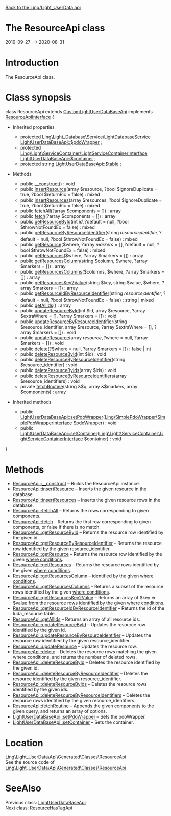 [Back to the Ling/Light_UserData api](https://github.com/lingtalfi/Light_UserData/blob/master/doc/api/Ling/Light_UserData.md)



The ResourceApi class
================
2019-09-27 --> 2020-08-31






Introduction
============

The ResourceApi class.



Class synopsis
==============


class <span class="pl-k">ResourceApi</span> extends [CustomLightUserDataBaseApi](https://github.com/lingtalfi/Light_UserData/blob/master/doc/api/Ling/Light_UserData/Api/Custom/Classes/CustomLightUserDataBaseApi.md) implements [ResourceApiInterface](https://github.com/lingtalfi/Light_UserData/blob/master/doc/api/Ling/Light_UserData/Api/Generated/Interfaces/ResourceApiInterface.md) {

- Inherited properties
    - protected [Ling\Light_Database\Service\LightDatabaseService](https://github.com/lingtalfi/Light_Database/blob/master/doc/api/Ling/Light_Database/Service/LightDatabaseService.md) [LightUserDataBaseApi::$pdoWrapper](#property-pdoWrapper) ;
    - protected [Ling\Light\ServiceContainer\LightServiceContainerInterface](https://github.com/lingtalfi/Light/blob/master/doc/api/Ling/Light/ServiceContainer/LightServiceContainerInterface.md) [LightUserDataBaseApi::$container](#property-container) ;
    - protected string [LightUserDataBaseApi::$table](#property-table) ;

- Methods
    - public [__construct](https://github.com/lingtalfi/Light_UserData/blob/master/doc/api/Ling/Light_UserData/Api/Generated/Classes/ResourceApi/__construct.md)() : void
    - public [insertResource](https://github.com/lingtalfi/Light_UserData/blob/master/doc/api/Ling/Light_UserData/Api/Generated/Classes/ResourceApi/insertResource.md)(array $resource, ?bool $ignoreDuplicate = true, ?bool $returnRic = false) : mixed
    - public [insertResources](https://github.com/lingtalfi/Light_UserData/blob/master/doc/api/Ling/Light_UserData/Api/Generated/Classes/ResourceApi/insertResources.md)(array $resources, ?bool $ignoreDuplicate = true, ?bool $returnRic = false) : mixed
    - public [fetchAll](https://github.com/lingtalfi/Light_UserData/blob/master/doc/api/Ling/Light_UserData/Api/Generated/Classes/ResourceApi/fetchAll.md)(?array $components = []) : array
    - public [fetch](https://github.com/lingtalfi/Light_UserData/blob/master/doc/api/Ling/Light_UserData/Api/Generated/Classes/ResourceApi/fetch.md)(?array $components = []) : array
    - public [getResourceById](https://github.com/lingtalfi/Light_UserData/blob/master/doc/api/Ling/Light_UserData/Api/Generated/Classes/ResourceApi/getResourceById.md)(int $id, ?$default = null, ?bool $throwNotFoundEx = false) : mixed
    - public [getResourceByResourceIdentifier](https://github.com/lingtalfi/Light_UserData/blob/master/doc/api/Ling/Light_UserData/Api/Generated/Classes/ResourceApi/getResourceByResourceIdentifier.md)(string $resource_identifier, ?$default = null, ?bool $throwNotFoundEx = false) : mixed
    - public [getResource](https://github.com/lingtalfi/Light_UserData/blob/master/doc/api/Ling/Light_UserData/Api/Generated/Classes/ResourceApi/getResource.md)($where, ?array $markers = [], ?$default = null, ?bool $throwNotFoundEx = false) : mixed
    - public [getResources](https://github.com/lingtalfi/Light_UserData/blob/master/doc/api/Ling/Light_UserData/Api/Generated/Classes/ResourceApi/getResources.md)($where, ?array $markers = []) : array
    - public [getResourcesColumn](https://github.com/lingtalfi/Light_UserData/blob/master/doc/api/Ling/Light_UserData/Api/Generated/Classes/ResourceApi/getResourcesColumn.md)(string $column, $where, ?array $markers = []) : array
    - public [getResourcesColumns](https://github.com/lingtalfi/Light_UserData/blob/master/doc/api/Ling/Light_UserData/Api/Generated/Classes/ResourceApi/getResourcesColumns.md)($columns, $where, ?array $markers = []) : array
    - public [getResourcesKey2Value](https://github.com/lingtalfi/Light_UserData/blob/master/doc/api/Ling/Light_UserData/Api/Generated/Classes/ResourceApi/getResourcesKey2Value.md)(string $key, string $value, $where, ?array $markers = []) : array
    - public [getResourceIdByResourceIdentifier](https://github.com/lingtalfi/Light_UserData/blob/master/doc/api/Ling/Light_UserData/Api/Generated/Classes/ResourceApi/getResourceIdByResourceIdentifier.md)(string $resource_identifier, ?$default = null, ?bool $throwNotFoundEx = false) : string | mixed
    - public [getAllIds](https://github.com/lingtalfi/Light_UserData/blob/master/doc/api/Ling/Light_UserData/Api/Generated/Classes/ResourceApi/getAllIds.md)() : array
    - public [updateResourceById](https://github.com/lingtalfi/Light_UserData/blob/master/doc/api/Ling/Light_UserData/Api/Generated/Classes/ResourceApi/updateResourceById.md)(int $id, array $resource, ?array $extraWhere = [], ?array $markers = []) : void
    - public [updateResourceByResourceIdentifier](https://github.com/lingtalfi/Light_UserData/blob/master/doc/api/Ling/Light_UserData/Api/Generated/Classes/ResourceApi/updateResourceByResourceIdentifier.md)(string $resource_identifier, array $resource, ?array $extraWhere = [], ?array $markers = []) : void
    - public [updateResource](https://github.com/lingtalfi/Light_UserData/blob/master/doc/api/Ling/Light_UserData/Api/Generated/Classes/ResourceApi/updateResource.md)(array $resource, ?$where = null, ?array $markers = []) : void
    - public [delete](https://github.com/lingtalfi/Light_UserData/blob/master/doc/api/Ling/Light_UserData/Api/Generated/Classes/ResourceApi/delete.md)(?$where = null, ?array $markers = []) : false | int
    - public [deleteResourceById](https://github.com/lingtalfi/Light_UserData/blob/master/doc/api/Ling/Light_UserData/Api/Generated/Classes/ResourceApi/deleteResourceById.md)(int $id) : void
    - public [deleteResourceByResourceIdentifier](https://github.com/lingtalfi/Light_UserData/blob/master/doc/api/Ling/Light_UserData/Api/Generated/Classes/ResourceApi/deleteResourceByResourceIdentifier.md)(string $resource_identifier) : void
    - public [deleteResourceByIds](https://github.com/lingtalfi/Light_UserData/blob/master/doc/api/Ling/Light_UserData/Api/Generated/Classes/ResourceApi/deleteResourceByIds.md)(array $ids) : void
    - public [deleteResourceByResourceIdentifiers](https://github.com/lingtalfi/Light_UserData/blob/master/doc/api/Ling/Light_UserData/Api/Generated/Classes/ResourceApi/deleteResourceByResourceIdentifiers.md)(array $resource_identifiers) : void
    - private [fetchRoutine](https://github.com/lingtalfi/Light_UserData/blob/master/doc/api/Ling/Light_UserData/Api/Generated/Classes/ResourceApi/fetchRoutine.md)(string &$q, array &$markers, array $components) : array

- Inherited methods
    - public [LightUserDataBaseApi::setPdoWrapper](https://github.com/lingtalfi/Light_UserData/blob/master/doc/api/Ling/Light_UserData/Api/Generated/Classes/LightUserDataBaseApi/setPdoWrapper.md)([Ling\SimplePdoWrapper\SimplePdoWrapperInterface](https://github.com/lingtalfi/SimplePdoWrapper/blob/master/doc/api/Ling/SimplePdoWrapper/SimplePdoWrapperInterface.md) $pdoWrapper) : void
    - public [LightUserDataBaseApi::setContainer](https://github.com/lingtalfi/Light_UserData/blob/master/doc/api/Ling/Light_UserData/Api/Generated/Classes/LightUserDataBaseApi/setContainer.md)([Ling\Light\ServiceContainer\LightServiceContainerInterface](https://github.com/lingtalfi/Light/blob/master/doc/api/Ling/Light/ServiceContainer/LightServiceContainerInterface.md) $container) : void

}






Methods
==============

- [ResourceApi::__construct](https://github.com/lingtalfi/Light_UserData/blob/master/doc/api/Ling/Light_UserData/Api/Generated/Classes/ResourceApi/__construct.md) &ndash; Builds the ResourceApi instance.
- [ResourceApi::insertResource](https://github.com/lingtalfi/Light_UserData/blob/master/doc/api/Ling/Light_UserData/Api/Generated/Classes/ResourceApi/insertResource.md) &ndash; Inserts the given resource in the database.
- [ResourceApi::insertResources](https://github.com/lingtalfi/Light_UserData/blob/master/doc/api/Ling/Light_UserData/Api/Generated/Classes/ResourceApi/insertResources.md) &ndash; Inserts the given resource rows in the database.
- [ResourceApi::fetchAll](https://github.com/lingtalfi/Light_UserData/blob/master/doc/api/Ling/Light_UserData/Api/Generated/Classes/ResourceApi/fetchAll.md) &ndash; Returns the rows corresponding to given components.
- [ResourceApi::fetch](https://github.com/lingtalfi/Light_UserData/blob/master/doc/api/Ling/Light_UserData/Api/Generated/Classes/ResourceApi/fetch.md) &ndash; Returns the first row corresponding to given components, or false if there is no match.
- [ResourceApi::getResourceById](https://github.com/lingtalfi/Light_UserData/blob/master/doc/api/Ling/Light_UserData/Api/Generated/Classes/ResourceApi/getResourceById.md) &ndash; Returns the resource row identified by the given id.
- [ResourceApi::getResourceByResourceIdentifier](https://github.com/lingtalfi/Light_UserData/blob/master/doc/api/Ling/Light_UserData/Api/Generated/Classes/ResourceApi/getResourceByResourceIdentifier.md) &ndash; Returns the resource row identified by the given resource_identifier.
- [ResourceApi::getResource](https://github.com/lingtalfi/Light_UserData/blob/master/doc/api/Ling/Light_UserData/Api/Generated/Classes/ResourceApi/getResource.md) &ndash; Returns the resource row identified by the given [where conditions](https://github.com/lingtalfi/SimplePdoWrapper#the-where-conditions).
- [ResourceApi::getResources](https://github.com/lingtalfi/Light_UserData/blob/master/doc/api/Ling/Light_UserData/Api/Generated/Classes/ResourceApi/getResources.md) &ndash; Returns the resource rows identified by the given [where conditions](https://github.com/lingtalfi/SimplePdoWrapper#the-where-conditions).
- [ResourceApi::getResourcesColumn](https://github.com/lingtalfi/Light_UserData/blob/master/doc/api/Ling/Light_UserData/Api/Generated/Classes/ResourceApi/getResourcesColumn.md) &ndash; identified by the given [where conditions](https://github.com/lingtalfi/SimplePdoWrapper#the-where-conditions).
- [ResourceApi::getResourcesColumns](https://github.com/lingtalfi/Light_UserData/blob/master/doc/api/Ling/Light_UserData/Api/Generated/Classes/ResourceApi/getResourcesColumns.md) &ndash; Returns a subset of the resource rows identified by the given [where conditions](https://github.com/lingtalfi/SimplePdoWrapper#the-where-conditions).
- [ResourceApi::getResourcesKey2Value](https://github.com/lingtalfi/Light_UserData/blob/master/doc/api/Ling/Light_UserData/Api/Generated/Classes/ResourceApi/getResourcesKey2Value.md) &ndash; Returns an array of $key => $value from the resource rows identified by the given [where conditions](https://github.com/lingtalfi/SimplePdoWrapper#the-where-conditions).
- [ResourceApi::getResourceIdByResourceIdentifier](https://github.com/lingtalfi/Light_UserData/blob/master/doc/api/Ling/Light_UserData/Api/Generated/Classes/ResourceApi/getResourceIdByResourceIdentifier.md) &ndash; Returns the id of the luda_resource table.
- [ResourceApi::getAllIds](https://github.com/lingtalfi/Light_UserData/blob/master/doc/api/Ling/Light_UserData/Api/Generated/Classes/ResourceApi/getAllIds.md) &ndash; Returns an array of all resource ids.
- [ResourceApi::updateResourceById](https://github.com/lingtalfi/Light_UserData/blob/master/doc/api/Ling/Light_UserData/Api/Generated/Classes/ResourceApi/updateResourceById.md) &ndash; Updates the resource row identified by the given id.
- [ResourceApi::updateResourceByResourceIdentifier](https://github.com/lingtalfi/Light_UserData/blob/master/doc/api/Ling/Light_UserData/Api/Generated/Classes/ResourceApi/updateResourceByResourceIdentifier.md) &ndash; Updates the resource row identified by the given resource_identifier.
- [ResourceApi::updateResource](https://github.com/lingtalfi/Light_UserData/blob/master/doc/api/Ling/Light_UserData/Api/Generated/Classes/ResourceApi/updateResource.md) &ndash; Updates the resource row.
- [ResourceApi::delete](https://github.com/lingtalfi/Light_UserData/blob/master/doc/api/Ling/Light_UserData/Api/Generated/Classes/ResourceApi/delete.md) &ndash; Deletes the resource rows matching the given where conditions, and returns the number of deleted rows.
- [ResourceApi::deleteResourceById](https://github.com/lingtalfi/Light_UserData/blob/master/doc/api/Ling/Light_UserData/Api/Generated/Classes/ResourceApi/deleteResourceById.md) &ndash; Deletes the resource identified by the given id.
- [ResourceApi::deleteResourceByResourceIdentifier](https://github.com/lingtalfi/Light_UserData/blob/master/doc/api/Ling/Light_UserData/Api/Generated/Classes/ResourceApi/deleteResourceByResourceIdentifier.md) &ndash; Deletes the resource identified by the given resource_identifier.
- [ResourceApi::deleteResourceByIds](https://github.com/lingtalfi/Light_UserData/blob/master/doc/api/Ling/Light_UserData/Api/Generated/Classes/ResourceApi/deleteResourceByIds.md) &ndash; Deletes the resource rows identified by the given ids.
- [ResourceApi::deleteResourceByResourceIdentifiers](https://github.com/lingtalfi/Light_UserData/blob/master/doc/api/Ling/Light_UserData/Api/Generated/Classes/ResourceApi/deleteResourceByResourceIdentifiers.md) &ndash; Deletes the resource rows identified by the given resource_identifiers.
- [ResourceApi::fetchRoutine](https://github.com/lingtalfi/Light_UserData/blob/master/doc/api/Ling/Light_UserData/Api/Generated/Classes/ResourceApi/fetchRoutine.md) &ndash; Appends the given components to the given query, and returns an array of options.
- [LightUserDataBaseApi::setPdoWrapper](https://github.com/lingtalfi/Light_UserData/blob/master/doc/api/Ling/Light_UserData/Api/Generated/Classes/LightUserDataBaseApi/setPdoWrapper.md) &ndash; Sets the pdoWrapper.
- [LightUserDataBaseApi::setContainer](https://github.com/lingtalfi/Light_UserData/blob/master/doc/api/Ling/Light_UserData/Api/Generated/Classes/LightUserDataBaseApi/setContainer.md) &ndash; Sets the container.





Location
=============
Ling\Light_UserData\Api\Generated\Classes\ResourceApi<br>
See the source code of [Ling\Light_UserData\Api\Generated\Classes\ResourceApi](https://github.com/lingtalfi/Light_UserData/blob/master/Api/Generated/Classes/ResourceApi.php)



SeeAlso
==============
Previous class: [LightUserDataBaseApi](https://github.com/lingtalfi/Light_UserData/blob/master/doc/api/Ling/Light_UserData/Api/Generated/Classes/LightUserDataBaseApi.md)<br>Next class: [ResourceHasTagApi](https://github.com/lingtalfi/Light_UserData/blob/master/doc/api/Ling/Light_UserData/Api/Generated/Classes/ResourceHasTagApi.md)<br>
